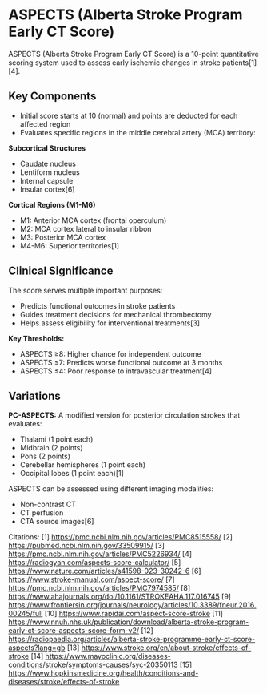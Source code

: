 # ASPECTS (Alberta Stroke Program Early CT Score) 

ASPECTS (Alberta Stroke Program Early CT Score) is a 10-point quantitative scoring system used to assess early ischemic changes in stroke patients[1][4]. 

## Key Components
- Initial score starts at 10 (normal) and points are deducted for each affected region
- Evaluates specific regions in the middle cerebral artery (MCA) territory:
  
**Subcortical Structures**
- Caudate nucleus
- Lentiform nucleus 
- Internal capsule
- Insular cortex[6]

**Cortical Regions (M1-M6)**
- M1: Anterior MCA cortex (frontal operculum)
- M2: MCA cortex lateral to insular ribbon
- M3: Posterior MCA cortex
- M4-M6: Superior territories[1]

## Clinical Significance

The score serves multiple important purposes:
- Predicts functional outcomes in stroke patients
- Guides treatment decisions for mechanical thrombectomy
- Helps assess eligibility for interventional treatments[3]

**Key Thresholds:**
- ASPECTS ≥8: Higher chance for independent outcome
- ASPECTS ≤7: Predicts worse functional outcome at 3 months
- ASPECTS ≤4: Poor response to intravascular treatment[4]

## Variations

**PC-ASPECTS:** A modified version for posterior circulation strokes that evaluates:
- Thalami (1 point each)
- Midbrain (2 points)
- Pons (2 points)
- Cerebellar hemispheres (1 point each)
- Occipital lobes (1 point each)[1]

ASPECTS can be assessed using different imaging modalities:
- Non-contrast CT
- CT perfusion
- CTA source images[6]

Citations:
[1] https://pmc.ncbi.nlm.nih.gov/articles/PMC8515558/
[2] https://pubmed.ncbi.nlm.nih.gov/33509915/
[3] https://pmc.ncbi.nlm.nih.gov/articles/PMC5226934/
[4] https://radiogyan.com/aspects-score-calculator/
[5] https://www.nature.com/articles/s41598-023-30242-6
[6] https://www.stroke-manual.com/aspect-score/
[7] https://pmc.ncbi.nlm.nih.gov/articles/PMC7974585/
[8] https://www.ahajournals.org/doi/10.1161/STROKEAHA.117.016745
[9] https://www.frontiersin.org/journals/neurology/articles/10.3389/fneur.2016.00245/full
[10] https://www.rapidai.com/aspect-score-stroke
[11] https://www.nnuh.nhs.uk/publication/download/alberta-stroke-program-early-ct-score-aspects-score-form-v2/
[12] https://radiopaedia.org/articles/alberta-stroke-programme-early-ct-score-aspects?lang=gb
[13] https://www.stroke.org/en/about-stroke/effects-of-stroke
[14] https://www.mayoclinic.org/diseases-conditions/stroke/symptoms-causes/syc-20350113
[15] https://www.hopkinsmedicine.org/health/conditions-and-diseases/stroke/effects-of-stroke

